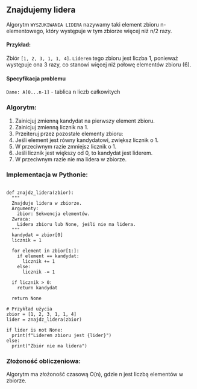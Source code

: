 ## Znajdujemy lidera

Algorytm `WYSZUKIWANIA LIDERA` nazywamy taki element zbioru n-elementowego, który występuje w tym zbiorze więcej niż n/2 razy.

#### Przykład:

Zbiór `[1, 2, 3, 1, 1, 4]`. `Liderem` tego zbioru jest liczba 1, ponieważ występuje ona 3 razy, co stanowi więcej niż połowę elementów zbioru (6).

#### Specyfikacja problemu
`Dane: A[0...n-1]` - tablica n liczb całkowitych

### Algorytm:

1. Zainicjuj zmienną kandydat na pierwszy element zbioru.
2. Zainicjuj zmienną licznik na 1.
3. Przeiteruj przez pozostałe elementy zbioru:
4. Jeśli element jest równy kandydatowi, zwiększ licznik o 1.
5. W przeciwnym razie zmniejsz licznik o 1.
6. Jeśli licznik jest większy od 0, to kandydat jest liderem.
7. W przeciwnym razie nie ma lidera w zbiorze.

### Implementacja w Pythonie:

```commandline

def znajdz_lidera(zbior):
  """
  Znajduje lidera w zbiorze.
  Argumenty:
    zbior: Sekwencja elementów.
  Zwraca:
    Lidera zbioru lub None, jeśli nie ma lidera.
  """
  kandydat = zbior[0]
  licznik = 1

  for element in zbior[1:]:
    if element == kandydat:
      licznik += 1
    else:
      licznik -= 1

  if licznik > 0:
    return kandydat

  return None

# Przykład użycia
zbior = [1, 2, 3, 1, 1, 4]
lider = znajdz_lidera(zbior)

if lider is not None:
  print(f"Liderem zbioru jest {lider}")
else:
  print("Zbiór nie ma lidera")
```
### Złożoność obliczeniowa:

Algorytm ma złożoność czasową O(n), gdzie n jest liczbą elementów w zbiorze.
